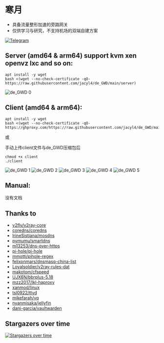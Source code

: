 # 寒月
* 具备流量整形加速的旁路网关
* 仅供学习与研究，不支持机场的双端自建方案

[![Telegram](https://cdn.jsdelivr.net/gh/Patrolavia/telegram-badge@8fe3382b3fd3a1c533ba270e608035a27e430c2e/chat.svg)](https://t.me/de_GWD_DQ)  


## Server (amd64 & arm64) support kvm xen openvz lxc and so on:
```
apt install -y wget
bash <(wget --no-check-certificate -qO- https://raw.githubusercontent.com/jacyl4/de_GWD/main/server)
```

![de_GWD 0](https://raw.githubusercontent.com/jacyl4/de_GWD/main/resource/screenshot/0.png)

## Client (amd64 & arm64):
```
apt install -y wget
bash <(wget --no-check-certificate -qO- https://ghproxy.com/https://raw.githubusercontent.com/jacyl4/de_GWD/main/client)
```
或

手动上传client文件与de_GWD压缩包后
```
chmod +x client
./client
```

![de_GWD 1](https://raw.githubusercontent.com/jacyl4/de_GWD/main/resource/screenshot/1.png)
![de_GWD 2](https://raw.githubusercontent.com/jacyl4/de_GWD/main/resource/screenshot/2.png)
![de_GWD 3](https://raw.githubusercontent.com/jacyl4/de_GWD/main/resource/screenshot/3.png)
![de_GWD 4](https://raw.githubusercontent.com/jacyl4/de_GWD/main/resource/screenshot/4.png)
![de_GWD 5](https://raw.githubusercontent.com/jacyl4/de_GWD/main/resource/screenshot/5.png)

## Manual:
没有文档    

## Thanks to
* [ v2fly/v2ray-core ](https://github.com/v2fly/v2ray-core)
* [ coredns/coredns ](https://github.com/coredns/coredns)
* [ IrineSistiana/mosdns ](https://github.com/IrineSistiana/mosdns)
* [ pymumu/smartdns ](https://github.com/pymumu/smartdns)
* [ m13253/dns-over-https ](https://github.com/m13253/dns-over-https)
* [ pi-hole/pi-hole ](https://github.com/pi-hole/pi-hole)
* [ mmotti/pihole-regex ](https://github.com/mmotti/pihole-regex)
* [ felixonmars/dnsmasq-china-list ](https://github.com/felixonmars/dnsmasq-china-list)
* [ Loyalsoldier/v2ray-rules-dat ](https://github.com/Loyalsoldier/v2ray-rules-dat)
* [ makotom/cfspeed ](https://github.com/makotom/cfspeed)
* [ UJX6N/bbrplus-5.18 ](https://github.com/UJX6N/bbrplus-5.18)
* [ mzz2017/lkl-haproxy ](https://github.com/mzz2017/lkl-haproxy)
* [ xanmod/linux ](https://github.com/xanmod/linux)
* [ tsl0922/ttyd ](https://github.com/tsl0922/ttyd)
* [ mikefarah/yq ](https://github.com/mikefarah/yq)
* [ nyanmisaka/jellyfin ](https://hub.docker.com/r/nyanmisaka/jellyfin)
* [ dani-garcia/vaultwarden ](https://github.com/dani-garcia/vaultwarden)

## Stargazers over time
[![Stargazers over time](https://starchart.cc/jacyl4/de_GWD.svg)](https://starchart.cc/jacyl4/de_GWD)
